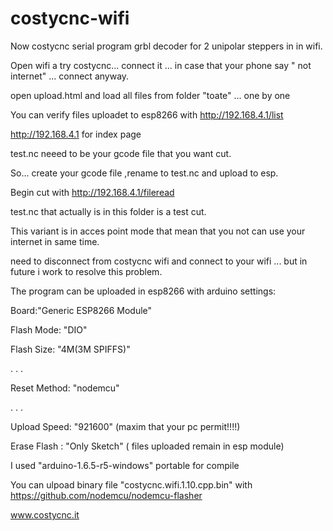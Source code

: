# costycnc-wifi
Now costycnc serial program grbl decoder for 2 unipolar steppers in in wifi.

Open wifi a try costycnc... connect it ... in case that your phone say " not internet" ... connect anyway.

open upload.html and load all files from folder "toate" ... one by one

You can verify files uploadet to esp8266 with http://192.168.4.1/list

http://192.168.4.1   for index page

test.nc neeed to be your gcode file that you want cut.

So... create your gcode file ,rename to test.nc and upload to esp.

Begin cut with http://192.168.4.1/fileread

test.nc that actually is in this folder is a test cut.

This variant is in acces point mode that mean that you not can use your internet in same time.

need to disconnect from costycnc wifi and connect to your wifi ... but in future i work to resolve this problem.

The program can be uploaded in esp8266 with arduino settings:

Board:"Generic ESP8266 Module"

Flash Mode: "DIO"

Flash Size: "4M(3M SPIFFS)"

.
.
.

Reset Method: "nodemcu"

.
.
.

Upload Speed: "921600"   (maxim that your pc permit!!!!)

Erase Flash : "Only Sketch"  ( files uploaded remain in esp module)

I used "arduino-1.6.5-r5-windows" portable for compile

You can ulpoad binary file "costycnc.wifi.1.10.cpp.bin" with https://github.com/nodemcu/nodemcu-flasher

www.costycnc.it






